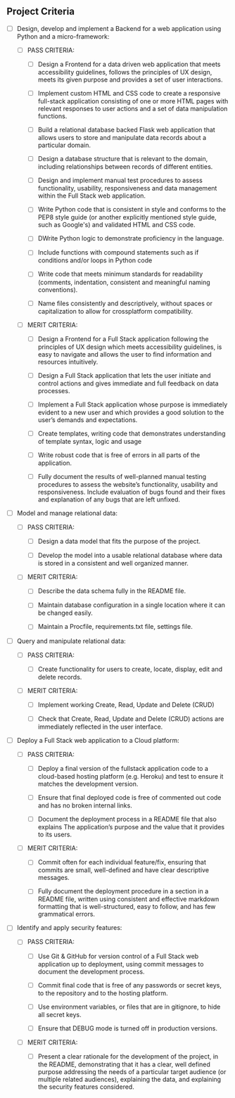 ## **Project Criteria**

* [ ] Design, develop and implement a Backend for a web application using Python and a micro-framework:

    * [ ] PASS CRITERIA:

        * [ ] Design a Frontend for a data driven web application that meets accessibility guidelines, follows the principles of UX design, meets its given purpose and provides a set of user interactions.

        * [ ] Implement custom HTML and CSS code to create a responsive full-stack application consisting of one or more HTML pages with relevant responses to user actions and a set of data manipulation functions.

        * [ ] Build a relational database backed Flask web application that allows users to store and manipulate data records about a particular domain.

        * [ ] Design a database structure that is relevant to the domain, including relationships between records of different entities.

        * [ ] Design and implement manual test procedures to assess functionality, usability, responsiveness and data management within the Full Stack web application.

        * [ ] Write Python code that is consistent in style and conforms to the PEP8 style guide (or another explicitly mentioned style guide, such as Google's) and validated HTML and CSS code.

        * [ ] DWrite Python logic to demonstrate proficiency in the language. 

        * [ ] Include functions with compound statements such as if conditions and/or loops in Python code

        * [ ] Write code that meets minimum standards for readability (comments, indentation, consistent and meaningful naming conventions).

        * [ ] Name files consistently and descriptively, without spaces or capitalization to allow for crossplatform compatibility.

    * [ ] MERIT CRITERIA:

        * [ ] Design a Frontend for a Full Stack application following the principles of UX design which meets accessibility guidelines, is easy to navigate and allows the user to find information and resources intuitively.

        * [ ] Design a Full Stack application that lets the user initiate and control actions and gives immediate and full feedback on data processes.

        * [ ] Implement a Full Stack application whose purpose is immediately evident to a new user and which provides a good solution to the user’s demands and expectations.

        * [ ] Create templates, writing code that demonstrates understanding of template syntax, logic and usage

        * [ ] Write robust code that is free of errors in all parts of the application. 

        * [ ] Fully document the results of well-planned manual testing procedures to assess the website’s functionality, usability and responsiveness. Include evaluation of bugs found and their fixes and explanation of any bugs that are left unfixed. 

* [ ] Model and manage relational data:

    * [ ] PASS CRITERIA:

        * [ ] Design a data model that fits the purpose of the project.

        * [ ] Develop the model into a usable relational database where data is stored in a consistent and well organized manner.
    
    * [ ] MERIT CRITERIA:

        * [ ] Describe the data schema fully in the README file.

        * [ ] Maintain database configuration in a single location where it can be changed easily.

        * [ ] Maintain a Procfile, requirements.txt file, settings file. 


* [ ] Query and manipulate relational data:
    
    * [ ] PASS CRITERIA:

        * [ ] Create functionality for users to create, locate, display, edit and delete records.
    
    * [ ] MERIT CRITERIA:

        * [ ] Implement working Create, Read, Update and Delete (CRUD)

        * [ ] Check that Create, Read, Update and Delete (CRUD) actions are immediately reflected in the user interface.

* [ ] Deploy a Full Stack web application to a Cloud platform:
    
    * [ ] PASS CRITERIA:

        * [ ] Deploy a final version of the fullstack application code to a cloud-based hosting platform (e.g. Heroku) and test to ensure it  matches the development version.
        
        * [ ] Ensure that final deployed code is free of commented out code and has no broken internal links.
        
        * [ ] Document the deployment process in a README file that also explains The application’s purpose and the value that it provides to its users.
    
    * [ ] MERIT CRITERIA:

        * [ ] Commit often for each individual feature/fix, ensuring that commits are small, well-defined and have clear descriptive messages. 

        * [ ] Fully document the deployment procedure in a section in a README file, written using consistent and effective markdown formatting that is well-structured, easy to follow, and has few grammatical errors.


* [ ] Identify and apply security features:

    * [ ] PASS CRITERIA:

        * [ ] Use Git & GitHub for version control of a Full Stack web application up to deployment, using commit messages to document the development process.
        
        * [ ] Commit final code that is free of any passwords or secret keys, to the repository and to the hosting platform.
        
        * [ ] Use environment variables, or files that are in gitignore, to hide all secret keys.
        * [ ] Ensure that DEBUG mode is turned off in production versions.

    * [ ] MERIT CRITERIA:

        * [ ] Present a clear rationale for the development of the project, in the README, demonstrating that it has a clear, well defined purpose addressing the needs of a particular target audience (or multiple related audiences), explaining the data, and explaining the security features considered.